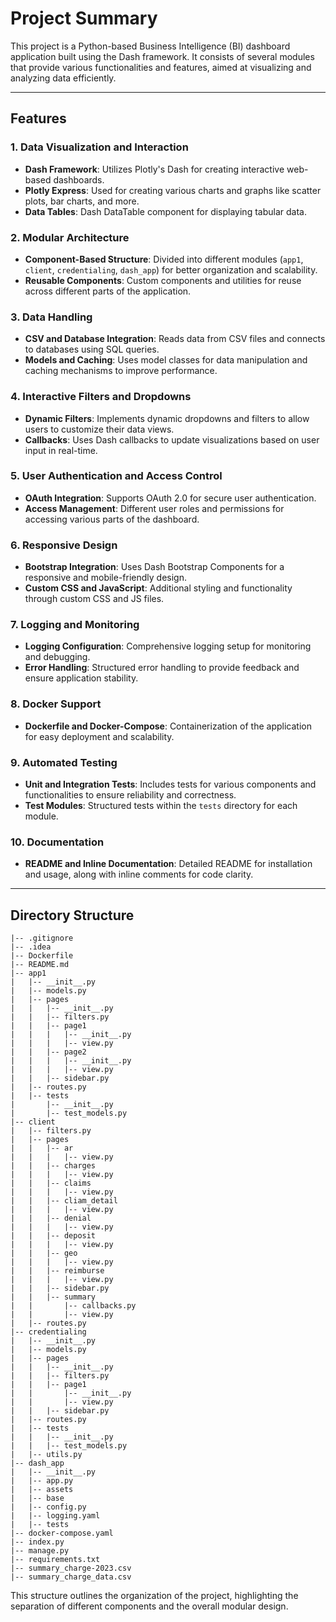 
# Project Summary

This project is a Python-based Business Intelligence (BI) dashboard application built using the Dash framework. It consists of several modules that provide various functionalities and features, aimed at visualizing and analyzing data efficiently.

---

## Features

### 1. Data Visualization and Interaction
   - **Dash Framework**: Utilizes Plotly's Dash for creating interactive web-based dashboards.
   - **Plotly Express**: Used for creating various charts and graphs like scatter plots, bar charts, and more.
   - **Data Tables**: Dash DataTable component for displaying tabular data.

### 2. Modular Architecture
   - **Component-Based Structure**: Divided into different modules (`app1`, `client`, `credentialing`, `dash_app`) for better organization and scalability.
   - **Reusable Components**: Custom components and utilities for reuse across different parts of the application.

### 3. Data Handling
   - **CSV and Database Integration**: Reads data from CSV files and connects to databases using SQL queries.
   - **Models and Caching**: Uses model classes for data manipulation and caching mechanisms to improve performance.

### 4. Interactive Filters and Dropdowns
   - **Dynamic Filters**: Implements dynamic dropdowns and filters to allow users to customize their data views.
   - **Callbacks**: Uses Dash callbacks to update visualizations based on user input in real-time.

### 5. User Authentication and Access Control
   - **OAuth Integration**: Supports OAuth 2.0 for secure user authentication.
   - **Access Management**: Different user roles and permissions for accessing various parts of the dashboard.

### 6. Responsive Design
   - **Bootstrap Integration**: Uses Dash Bootstrap Components for a responsive and mobile-friendly design.
   - **Custom CSS and JavaScript**: Additional styling and functionality through custom CSS and JS files.

### 7. Logging and Monitoring
   - **Logging Configuration**: Comprehensive logging setup for monitoring and debugging.
   - **Error Handling**: Structured error handling to provide feedback and ensure application stability.

### 8. Docker Support
   - **Dockerfile and Docker-Compose**: Containerization of the application for easy deployment and scalability.

### 9. Automated Testing
   - **Unit and Integration Tests**: Includes tests for various components and functionalities to ensure reliability and correctness.
   - **Test Modules**: Structured tests within the `tests` directory for each module.

### 10. Documentation
   - **README and Inline Documentation**: Detailed README for installation and usage, along with inline comments for code clarity.

---

## Directory Structure

```plaintext
|-- .gitignore
|-- .idea
|-- Dockerfile
|-- README.md
|-- app1
|   |-- __init__.py
|   |-- models.py
|   |-- pages
|   |   |-- __init__.py
|   |   |-- filters.py
|   |   |-- page1
|   |   |   |-- __init__.py
|   |   |   |-- view.py
|   |   |-- page2
|   |   |   |-- __init__.py
|   |   |   |-- view.py
|   |   |-- sidebar.py
|   |-- routes.py
|   |-- tests
|       |-- __init__.py
|       |-- test_models.py
|-- client
|   |-- filters.py
|   |-- pages
|   |   |-- ar
|   |   |   |-- view.py
|   |   |-- charges
|   |   |   |-- view.py
|   |   |-- claims
|   |   |   |-- view.py
|   |   |-- cliam_detail
|   |   |   |-- view.py
|   |   |-- denial
|   |   |   |-- view.py
|   |   |-- deposit
|   |   |   |-- view.py
|   |   |-- geo
|   |   |   |-- view.py
|   |   |-- reimburse
|   |   |   |-- view.py
|   |   |-- sidebar.py
|   |   |-- summary
|   |       |-- callbacks.py
|   |       |-- view.py
|   |-- routes.py
|-- credentialing
|   |-- __init__.py
|   |-- models.py
|   |-- pages
|   |   |-- __init__.py
|   |   |-- filters.py
|   |   |-- page1
|   |       |-- __init__.py
|   |       |-- view.py
|   |   |-- sidebar.py
|   |-- routes.py
|   |-- tests
|   |   |-- __init__.py
|   |   |-- test_models.py
|   |-- utils.py
|-- dash_app
|   |-- __init__.py
|   |-- app.py
|   |-- assets
|   |-- base
|   |-- config.py
|   |-- logging.yaml
|   |-- tests
|-- docker-compose.yaml
|-- index.py
|-- manage.py
|-- requirements.txt
|-- summary_charge-2023.csv
|-- summary_charge_data.csv
```

This structure outlines the organization of the project, highlighting the separation of different components and the overall modular design.
